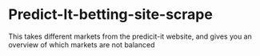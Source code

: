 # Predict-It-betting-site-scrape
This takes different markets from the predicit-it website, and gives you an overview of which markets are not balanced
